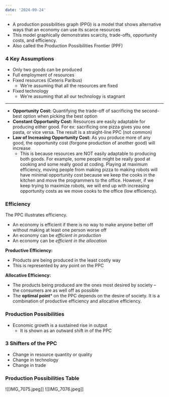 ```yaml
---
date: '2024-09-24'
---
```

- A production possibilities graph (PPG) is a model that shows alternative ways that an economy can use its scarce resources
- This model graphically demonstrates scarcity, trade-offs, opportunity costs, and efficiency.
- Also called the Production Possibilities Frontier (PPF)
### 4 Key Assumptions
- Only two goods can be produced
- Full employment of resources
- Fixed resources (Ceteris Paribus)
	- We're assuming that all the resources are fixed
- Fixed technology
	- We're assuming that all our technology is stagnant
---
- **Opportunity Cost:** Quantifying the trade-off of sacrificing the second-best option when picking the best option
- **Constant Opportunity Cost:** Resources are easily adaptable for producing either good. For ex: sacrificing one pizza gives you one pasta, or vice versa. The result is a straight-line PPC (not common)
- **Law of Increasing Opportunity Cost:** As you produce more of any good, the opportunity cost (forgone production of another good) will increase
	- This is because resources are NOT easily adaptable to producing both goods. For example, some people might be really good at cooking and some really good at coding. Playing at maximum efficiency, moving people from making pizza to making robots will have minimal opportunity cost because we keep the cooks in the kitchen and move the programmers to the office. However, if we keep trying to maximize robots, we will end up with increasing opportunity costs as we move cooks to the office (low efficiency).
### Efficiency
The PPC illustrates efficiency.
- An economy is efficient if there is no way to make anyone better off without making at least one person worse off
- An economy can be *efficient in production*
- An economy can be *efficient in the allocation*

**Productive Efficiency:**
- Products are being produced in the least costly way
- This is represented by any point on the PPC

**Allocative Efficiency:**
- The products being produced are the ones most desired by society – the consumers are as well off as possible
- The **optimal point*** on the PPC depends on the desire of society. It is a combination of productive efficiency and allocative efficiency.
### Production Possibilities
- Economic growth is a sustained rise in output
	- It is shown as an outward shift in of the PPC
### 3 Shifters of the PPC
- Change in resource quantity or quality
- Change in technology
- Change in trade
### Production Possibilities Table
![[IMG_7075.jpeg]]
![[IMG_7076.jpeg]]